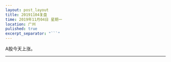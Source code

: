 ```yaml
---
layout: post_layout
title: 20191104复盘
time: 2019年11月04日 星期一
location: 广州
pulished: true
excerpt_separator: "```"
---
```



A股今天上涨。

-------------------------------------------------------
